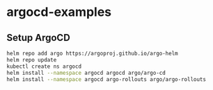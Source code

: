 # argocd-examples

## Setup ArgoCD

```sh
helm repo add argo https://argoproj.github.io/argo-helm
helm repo update
kubectl create ns argocd
helm install --namespace argocd argocd argo/argo-cd
helm install --namespace argocd argo-rollouts argo/argo-rollouts
```
